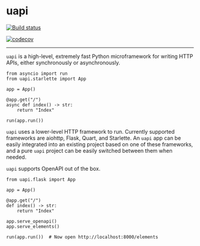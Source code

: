 # uapi

<a href="https://github.com/Tinche/uapi/actions?workflow=CI">
   <img src="https://github.com/Tinche/uapi/workflows/CI/badge.svg" alt="Build status" />
</a>

[![codecov](https://codecov.io/gh/Tinche/uapi/branch/main/graph/badge.svg?token=XGKYSILAG4)](https://codecov.io/gh/Tinche/uapi)

---

`uapi` is a high-level, extremely fast Python microframework for writing HTTP APIs, either synchronously or asynchronously.

```python3
from asyncio import run
from uapi.starlette import App

app = App()

@app.get("/")
async def index() -> str:
    return "Index"

run(app.run())
```

`uapi` uses a lower-level HTTP framework to run. Currently supported frameworks are aiohttp, Flask, Quart, and Starlette.
An `uapi` app can be easily integrated into an existing project based on one of these frameworks, and a pure `uapi` project can be
easily switched between them when needed.

`uapi` supports OpenAPI out of the box.

```python3
from uapi.flask import App

app = App()

@app.get("/")
def index() -> str:
    return "Index"

app.serve_openapi()
app.serve_elements()

run(app.run())  # Now open http://localhost:8000/elements
```
